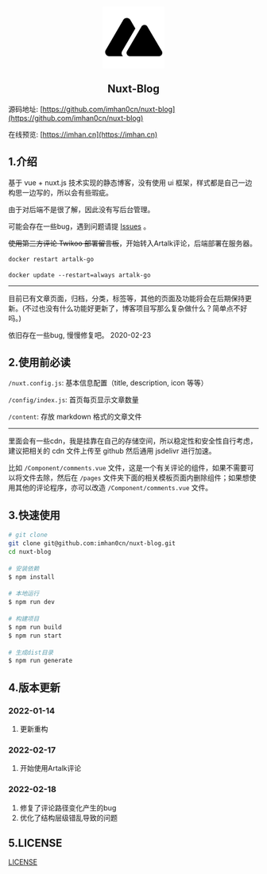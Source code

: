 <div align="center"><img src="./static/black-logo.png" style="display:block;margin:0 auto;"></div>

<div align="center"><h2>Nuxt-Blog</h2></div>

源码地址: [https://github.com/imhan0cn/nuxt-blog](https://github.com/imhan0cn/nuxt-blog)

在线预览: [https://imhan.cn](https://imhan.cn)


## 1.介绍

基于 vue + nuxt.js 技术实现的静态博客，没有使用 ui 框架，样式都是自己一边构思一边写的，所以会有些瑕疵。

由于对后端不是很了解，因此没有写后台管理。

可能会存在一些bug，遇到问题请提 [Issues](https://github.com/imhan0cn/nuxt-blog/issues) 。

~~使用第三方评论 Twikoo 部署留言板~~，开始转入Artalk评论，后端部署在服务器。

```shell
docker restart artalk-go

docker update --restart=always artalk-go
```

---

目前已有文章页面，归档，分类，标签等，其他的页面及功能将会在后期保持更新。(不过也没有什么功能好更新了，博客项目写那么复杂做什么？简单点不好吗。)

依旧存在一些bug, 慢慢修复吧。   2020-02-23


## 2.使用前必读

`/nuxt.config.js`: 基本信息配置（title, description, icon 等等）

`/config/index.js`: 首页每页显示文章数量

`/content`: 存放 markdown 格式的文章文件

---

里面会有一些cdn，我是挂靠在自己的存储空间，所以稳定性和安全性自行考虑，建议把相关的 cdn 文件上传至 github 然后通用 jsdelivr 进行加速。

比如 `/Component/comments.vue` 文件，这是一个有关评论的组件，如果不需要可以将文件去除，然后在 `/pages` 文件夹下面的相关模板页面内删除组件；如果想使用其他的评论程序，亦可以改造 `/Component/comments.vue` 文件。


## 3.快速使用

```bash
# git clone
git clone git@github.com:imhan0cn/nuxt-blog.git
cd nuxt-blog

# 安装依赖
$ npm install

# 本地运行
$ npm run dev

# 构建项目
$ npm run build
$ npm run start

# 生成dist目录
$ npm run generate
```

## 4.版本更新

### 2022-01-14  

1. 更新重构  

### 2022-02-17  

1. 开始使用Artalk评论  

### 2022-02-18  

1. 修复了评论路径变化产生的bug
2. 优化了结构层级错乱导致的问题

## 5.LICENSE

[LICENSE](./LICENSE)